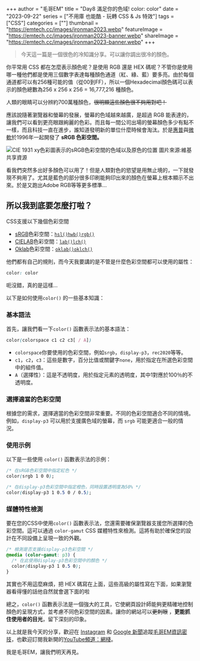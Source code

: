 +++
author = "毛哥EM"
title = "Day8 滿足你的色域! color: color"
date = "2023-09-22"
series = ["不用庫 也能酷 - 玩轉 CSS & Js 特效"]
tags = ["CSS"]
categories = [""]
thumbnail = "https://emtech.cc/images/ironman2023.webp"
featureImage = "https://emtech.cc/images/ironman2023-banner.webp"
shareImage = "https://emtech.cc/images/ironman2023-banner.webp"
+++

> 今天這一篇是一個很色的冷知識分享。可以讓你調出很冷的顏色。

<!--more-->

你平常用 CSS 都在怎麼表示顏色呢？是使用 RGB 還是 HEX 碼呢？不管你是使用哪一種他們都是使用三個數字表達每種顏色通道（紅、綠、藍）要多亮。由於每個通道都可以有256種可能的值（從00到FF），所以一個Hexadecimal顏色碼可以表示的顏色總數為256 x 256 x 256 = 16,777,216 種顏色。

人類的眼睛可以分辨約700萬種顏色，~~很明顯這些顏色很不夠用對吧！~~

應該說隨著瀏覽器和螢幕的發展，螢幕的色域越來越廣，是超過 RGB 能表達的，讓我們可以看到更亮眼跟絢麗的色彩。而且每一間公司出場的螢幕顏色多少有點不一樣，而且科技一直在進步，誰知道發明新的單位什麼時候會淘汰。於是[惠普](https://zh.m.wikipedia.org/wiki/%E6%83%A0%E6%99%AE)與[微軟](https://zh.m.wikipedia.org/wiki/%E5%BE%AE%E8%BD%AF)於1996年一起開發了 **sRGB 色彩空間。**

![CIE 1931 xy色彩圖表示的sRGB色彩空間的色域以及原色的位置](https://upload.wikimedia.org/wikipedia/commons/thumb/a/a8/CIExy1931_sRGB.png/800px-CIExy1931_sRGB.png)
圖片來源:維基共享資源

看我們突然多出好多顏色可以用了！但是人類對色的慾望是用無止境的，一下就發現不夠用了。尤其是藍色的部分很多印刷能夠印出來的顏色在螢幕上根本顯示不出來。於是又跑出Adobe RGB等等更多標準…

## 所以我到底要怎麼打啦？

CSS支援以下幾個色彩空間

- [sRGB](https://en.wikipedia.org/wiki/SRGB)色彩空間：[`hsl()`](https://developer.mozilla.org/en-US/docs/Web/CSS/color_value/hsl)[`hwb()`](https://developer.mozilla.org/en-US/docs/Web/CSS/color_value/hwb)[`rgb()`](https://developer.mozilla.org/en-US/docs/Web/CSS/color_value/rgb)
- [CIELAB](https://en.wikipedia.org/wiki/CIELAB_color_space)色彩空間：[`lab()`](https://developer.mozilla.org/en-US/docs/Web/CSS/color_value/lab)[`lch()`](https://developer.mozilla.org/en-US/docs/Web/CSS/color_value/lch)
- [Oklab](https://bottosson.github.io/posts/oklab/)色彩空間：[`oklab()`](https://developer.mozilla.org/en-US/docs/Web/CSS/color_value/oklab)[`oklch()`](https://developer.mozilla.org/en-US/docs/Web/CSS/color_value/oklch)

他們都有自己的規則，而今天我要講的是不管是什麼色彩空間都可以使用的屬性：

```css
color: color
```

呃沒錯，真的是這樣…

以下是如何使用`color()` 的一些基本知識：

### 基本語法

首先，讓我們看一下`color()` 函數表示法的基本語法：

```css
color(colorspace c1 c2 c3[ / A])

```

- `colorspace`你要使用的色彩空間，例如`srgb`，`display-p3`，`rec2020`等等。
- `c1`，`c2`，`c3`：這些是數字，百分比值或關鍵字`none`，用於指定在所選色彩空間中的組件值。
- `A`（選擇性）：這是不透明度，用於指定元素的透明度，其中1對應於100％的不透明度。

### 選擇適當的色彩空間

根據您的需求，選擇適當的色彩空間非常重要。不同的色彩空間適合不同的情境。例如，`display-p3` 可以用於支援廣色域的螢幕，而 `srgb` 可能更適合一般的情況。

### 使用示例

以下是一些使用 `color()` 函數表示法的示例：

```css
/* 在sRGB色彩空間中指定紅色 */
color(srgb 1 0 0);

/* 在display-p3色彩空間中指定橙色，同時設置透明度為50% */
color(display-p3 1 0.5 0 / 0.5);

```

### 媒體特性檢測

要在您的CSS中使用`color()` 函數表示法，您還需要確保瀏覽器支援您所選擇的色彩空間。這可以通過 `color-gamut` CSS 媒體特性來檢測。這將有助於確保您的設計在不同設備上呈現一致的外觀。

```css
/* 檢測是否支援display-p3色彩空間 */
@media (color-gamut: p3) {
  /* 在此使用display-p3色彩空間中的顏色 */
  color(display-p3 1 0.5 0);
}

```

其實也不用這麼麻煩，把 HEX 碼寫在上面，這些高級的屬性寫在下面，如果瀏覽器看得懂的話他自然就會選下面的啦

總之，`color()` 函數表示法是一個強大的工具，它使網頁設計師能夠更精確地控制顏色的呈現方式，並考慮不同色彩空間的因素。讓你的網站可以~~更刺眼~~ ，**更能抓住使用者的目光**，留下深刻的印象。

以上就是我今天的分享，歡迎在 [Instagram](https://www.instagram.com/em.tec.blog) 和 [Google 新聞](https://news.google.com/publications/CAAqBwgKMKXLvgswsubVAw?ceid=TW:zh-Hant&oc=3)追蹤[毛哥EM資訊密技](https://emtech.cc/)，也歡迎訂閱我新開的[YouTube頻道：網棧](https://www.youtube.com/@webpallet)。

我是毛哥EM，讓我們明天再見。